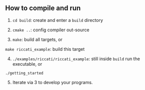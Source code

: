 ## How to compile and run
1. `cd build`: create and enter a `build` directory  

2. `cmake ..`: config compiler out-source  

3. `make`: build all targets, or  

`make riccati_example`: build this target  

4. `./examples/riccati/riccati_example`: still inside `build` run the executable, or  

`./getting_started` 
 
5. Iterate via 3 to develop your programs.